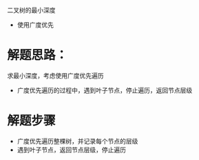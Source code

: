 二叉树的最小深度
- 使用广度优先

# 解题思路：
求最小深度，考虑使用广度优先遍历
- 广度优先遍历的过程中，遇到叶子节点，停止遍历，返回节点层级

# 解题步骤
- 广度优先遍历整棵树，并记录每个节点的层级
- 遇到叶子节点，返回节点层级，停止遍历

